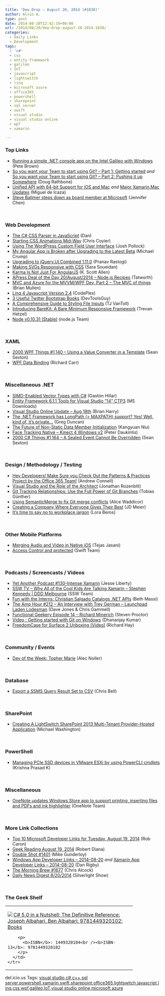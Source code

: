 ```yaml
---
title: 'Dew Drop – August 20, 2014 (#1838)'
author: Alvin A.
type: post
date: 2014-08-20T12:42:19+00:00
url: /2014/08/20/dew-drop-august-20-2014-1838/
categories:
  - Daily Links
  - Development
tags:
  - 'c#'
  - css
  - entity framework
  - galileo
  - IoT
  - javascript
  - lightswitch
  - linq
  - microsoft azure
  - office365
  - powershell
  - sharepoint
  - sql server
  - swift
  - visual studio
  - visual studio online
  - wpf
  - xamarin

---
```

### <a name="top"></a>Top Links

  * <a href="http://feedproxy.google.com/~r/PeteBrown/~3/W_ggouP2lRM/running-a-simple-net-console-app-on-the-intel-galileo-with-windows" target="_blank">Running a simple .NET console app on the Intel Galileo with Windows</a> (Pete Brown)
  * <a href="http://feedproxy.google.com/~r/DiaryOfANinja/~3/52xqG6Fv_BQ/so-you-want-your-team-to-start-using-git-ndash-part-1-getting-started" target="_blank">So you want your Team to start using Git? – Part 1: Getting started</a> _and_ <a href="http://feedproxy.google.com/~r/DiaryOfANinja/~3/V39ryZy5y24/so-you-want-your-team-to-start-using-git-ndash-part-2-pushing-it-up-somewhere" target="_blank">So you want your Team to start using Git? – Part 2: Pushing it up Somewhere</a> (Doug Rathbone)
  * <a href="http://blog.xamarin.com/unified-api-with-64-bit-support-for-ios-and-mac/" target="_blank">Unified API with 64-bit Support for iOS and Mac</a> _and_ <a href="http://blog.xamarin.com/major-xamarin.mac-updates/" target="_blank">Major Xamarin.Mac Updates</a> (Miguel de Icaza)
  * <a href="http://blogs.microsoft.com/firehose/2014/08/19/steve-ballmer-steps-down-as-board-member-at-microsoft/" target="_blank">Steve Ballmer steps down as board member at Microsoft</a> (Jennifer Chen)

&nbsp;

### <a name="web"></a>Web Development

  * <a href="http://www.productiverage.com/the-c-css-parser-in-javascript" target="_blank">The C# CSS Parser in JavaScript</a> (Dan)
  * <a href="http://css-tricks.com/starting-css-animations-mid-way/" target="_blank">Starting CSS Animations Mid-Way</a> (Chris Coyier)
  * <a href="http://code.tutsplus.com/tutorials/using-the-wordpress-custom-field-user-interface--cms-20745" target="_blank">Using The WordPress Custom Field User Interface</a> (Josh Pollock)
  * <a href="http://feedproxy.google.com/~r/MichaelCrump/~3/onvIFqEkcRo/my-angular-app-was-just-working" target="_blank">My Angular App is Broken after Upgrading to the Latest Beta</a> (Michael Crump)
  * <a href="http://blogs.msdn.com/b/webdev/archive/2014/08/19/upgrading-to-jquery-ui-combined-1-11-0.aspx" target="_blank">Upgrading to jQuery.UI.Combined 1.11.0</a> (Pranav Rastogi)
  * <a href="http://feedproxy.google.com/~r/tympanus/~3/E7Q57_j6CEQ/" target="_blank">Making SVGs Responsive with CSS</a> (Sara Soueidan)
  * <a href="http://odetocode.com/blogs/scott/archive/2014/08/19/karma-is-not-just-for-angularjs.aspx" target="_blank">Karma Is Not Just For AngularJS</a> (K. Scott Allen)
  * <a href="http://feedproxy.google.com/~r/geekswithblogs/~3/w7lTwfIFG_A/apress-deal-of-the-day-20august2014---node.js-recipes.aspx" target="_blank">APress Deal of the Day 20/August/2014 &#8211; Node.js Recipes</a> (Tatworth)
  * <a href="http://formatexception.com/2014/08/mvc-and-azure-for-the-mvvmwpf-dev-part-2-the-mvc-of-things/" target="_blank">MVC and Azure for the MVVM/WPF Dev, Part 2 – The MVC of things</a> (Brian Mullen)
  * <a href="https://linq4javascript.codeplex.com/releases/view/129218" target="_blank">Linq 4 Javascript Version 2.4</a> (CodePlex)
  * <a href="http://www.infragistics.com/community/blogs/joseph_haddad/archive/2014/08/19/3-useful-twitter-bootstrap-books.aspx" target="_blank">3 Useful Twitter Bootstrap Books</a> (DevToolsGuy)
  * <a href="http://developer.telerik.com/featured/comprehensive-guide-styling-file-inputs/" target="_blank">A Comprehensive Guide to Styling File Inputs</a> (TJ VanToll)
  * <a href="http://feedproxy.google.com/~r/EnterpriseJquery/~3/AmYJKDQjzPo/" target="_blank">Introducing BareKit: A Bare Minimum Responsive Framework</a> (Trevan Hetzel)
  * <a href="http://blog.nodejs.org/2014/08/19/node-v0-10-31-stable/" target="_blank">Node v0.10.31 (Stable)</a> (node.js Team)

&nbsp;

### <a name="silverlight"></a>XAML

  * <a href="http://wpf.2000things.com/2014/08/20/1140-using-a-value-converter-in-a-template/" target="_blank">2000 WPF Things #1,140 – Using a Value Converter in a Template</a> (Sean Sexton)
  * <a href="http://feedproxy.google.com/~r/BlackwaspLatestAdditions/~3/hgAWpq_e49g/RSSLanding.aspx" target="_blank">WPF Data Binding</a> (Richard Carr)

&nbsp;

### <a name="dotnet"></a>Miscellaneous .NET

  * <a href="http://www.drdobbs.com/architecture-and-design/simd-enabled-vector-types-with-c/240168888" target="_blank">SIMD-Enabled Vector Types with C#</a> (Gastón Hillar)
  * <a href="http://www.microsoft.com/en-us/download/details.aspx?id=44008&WT.mc_id=rss_alldownloads_all" target="_blank">Entity Framework 6.1.1 Tools for Visual Studio &#8220;14&#8221; CTP3</a> (MS Downloads)
  * <a href="http://blogs.msdn.com/b/bharry/archive/2014/08/19/visual-studio-online-update-aug-18th.aspx" target="_blank">Visual Studio Online Update &#8211; Aug 18th</a> (Brian Harry)
  * <a href="http://coolthingoftheday.blogspot.com/2014/08/the-net-framework-has-longpath-maxpath.html" target="_blank">The .NET Framework has LongPath (> MAXPATH) support? Yes! Well, kind of, it&#8217;s private&#8230;</a> (Greg Duncan)
  * <a href="http://blogs.msdn.com/b/vcblog/archive/2014/08/19/the-future-of-non-static-data-member-initialization.aspx" target="_blank">The Future of Non-Static Data Member Initialization</a> (Kangyuan Niu)
  * <a href="http://peted.azurewebsites.net/face-tracking-native-kinect-4-windows-v2/" target="_blank">Face Tracking Native – Kinect 4 Windows v2</a> (Peter Daukintis)
  * <a href="http://csharp.2000things.com/2014/08/20/1164-a-sealed-event-cannot-be-overridden/" target="_blank">2000 C# Things #1,164 – A Sealed Event Cannot Be Overridden</a> (Sean Sexton)

&nbsp;

### <a name="design"></a>Design / Methodology / Testing

  * <a href="http://feedproxy.google.com/~r/AndrewConnell/~3/tmb8DDhOUPw/hey-developers-make-sure-you-check-out-the-patterns-practices-project-by-the-office-365-team" target="_blank">Hey Developers! Make Sure you Check Out the Patterns & Practices Project by the Office 365 Team!</a> (Andrew Connell)
  * <a href="http://feedproxy.google.com/~r/CanDevs/~3/_qcQHgbxhbw/visual-studio-and-the-role-of-the-architect.aspx" target="_blank">Visual Studio and the Role of the Architect</a> (Jonathan Rozenblit)
  * <a href="http://www.drdobbs.com/architecture-and-design/git-tracking-relationships-use-the-full/240168881" target="_blank">Git Tracking Relationships: Use the Full Power of Git Branches</a> (Tobias Günther)
  * <a href="http://blogs.endjin.com/2014/08/using-semanticmerge-to-fix-git-merge-conflicts/" target="_blank">Using SemanticMerge to fix Git merge conflicts</a> (Alice Waddicor)
  * <a href="http://feedproxy.google.com/~r/jmeier/~3/bD1hMSatmVM/creating-a-company-where-everyone-gives-their-best.aspx" target="_blank">Creating a Company Where Everyone Gives Their Best</a> (JD Meier)
  * <a href="http://blog.pluralsight.com/workplace-jargon" target="_blank">It’s time to say no to workplace jargon</a> (Lora Beros)

&nbsp;

### <a name="mobile"></a>Other Mobile Platforms

  * <a href="http://developer.telerik.com/featured/merging-audio-video-native-ios/" target="_blank">Merging Audio and Video in Native iOS</a> (Tejas Jasani)
  * <a href="http://developer.apple.com/swift/blog/?id=11" target="_blank">Access Control and protected</a> (Swift Team)

&nbsp;

### <a name="podcasts"></a>Podcasts / Screencasts / Videos

  * <a href="http://feedproxy.google.com/~r/JesseLiberty-SilverlightGeek/~3/H8l8iJezeCQ/" target="_blank">Yet Another Podcast #130–Intense Xamarin</a> (Jesse Liberty)
  * <a href="http://tv.ssw.com/5501/why-all-of-the-cool-kids-are-talking-xamarin-stephen-kennedy-ddd-melbourne" target="_blank">SSW TV &#8211; Why All of the Cool Kids Are Talking Xamarin – Stephen Kennedy | DDD Melbourne</a> (SSW Team)
  * <a href="http://blogs.msdn.com/b/bethmassi/archive/2014/08/19/fun-with-the-interns-christian-salgado-catalogs-net-apis.aspx" target="_blank">Fun with the Interns: Christian Salgado Catalogs .NET APIs</a> (Beth Massi)
  * <a href="http://feedproxy.google.com/~r/TheAmpHour/~3/ApaiHAnK7d8/" target="_blank">The Amp Hour #212 – An Interview with Trey German – Launchpad Laden Lodesman</a> (Dave Jones & Chris Gammell)
  * <a href="http://www.functionalgeekery.com/episode-14-richard-minerich/" target="_blank">Functional Geekery Episode 14 – Richard Minerich</a> (Steven Proctor)
  * <a href="http://debugmode.net/2014/08/19/video-getting-started-with-git-on-windows/" target="_blank">Video : Getting started with Git on Windows</a> (Dhananjay Kumar)
  * <a href="http://www.windowsobserver.com/2014/08/19/freedomcase-for-surface-2-unboxing-video/" target="_blank">FreedomCase for Surface 2 Unboxing (Video)</a> (Richard Hay)

&nbsp;

### <a name="events"></a>Community / Events

  * <a href="http://feeds.dzone.com/~r/zones/architects/~3/QnLROOsr7K8/dev-week-topher-marie" target="_blank">Dev of the Week: Topher Marie</a> (Alec Noller)

&nbsp;

### <a name="sql"></a>Database

  * <a href="http://www.sqlservercentral.com/blogs/waterox-sql/2014/08/19/export-a-ssms-query-result-set-to-csv/" target="_blank">Export a SSMS Query Result Set to CSV</a> (Chris Bell)

&nbsp;

### <a name="sp"></a>SharePoint

  * <a href="http://www.codeproject.com/Articles/809341/Creating-A-LightSwitch-SharePoint-Multi-Tenant" target="_blank">Creating A LightSwitch SharePoint 2013 Multi-Tenant Provider-Hosted Application</a> (Michael Washington)

&nbsp;

### <a name="ps"></a>PowerShell

  * <a href="http://www.powershellmagazine.com/2014/08/19/managing-pcie-ssd-devices-in-vmware-esxi-by-using-powercli-cmdlets/" target="_blank">Managing PCIe SSD devices in VMware ESXi by using PowerCLI cmdlets</a> (Krishna Prasad K)

&nbsp;

### <a name="misc"></a>Miscellaneous

  * <a href="http://blogs.office.com/2014/08/19/onenote-updates-windows-store-app-support-printing-inserting-files-pdfs-ink-highlighter/" target="_blank">OneNote updates Windows Store app to support printing, inserting files and PDFs and ink highlighter</a> (OneNote Team)

&nbsp;

### <a name="links"></a>More Link Collections

  * <a href="http://blogs.msdn.com/b/robcaron/archive/2014/08/19/top-10-microsoft-developer-links-for-tuesday-august-19-2014.aspx" target="_blank">Top 10 Microsoft Developer Links for Tuesday, August 19, 2014</a> (Rob Caron)
  * <a href="http://feeds.regulargeek.com/~r/RegularGeek/~3/UMrUtnsMJ_w/" target="_blank">Geek Reading August 19, 2014</a> (Robert Diana)
  * <a href="http://afreshcup.com/home/2014/8/19/double-shot-1401.html" target="_blank">Double Shot #1401</a> (Mike Gunderloy)
  * <a href="http://windowsappdev.com/2014/08/windows-app-developer-links-2014-08-20/" target="_blank">Windows App Developer Links &#8211; 2014-08-20</a> _and_ <a href="http://xamarinappdev.com/2014/08/xamarin-app-developer-links-2014-08-20/" target="_blank">Xamarin App Developer Links &#8211; 2014-08-20</a> (Dan Rigby)
  * <a href="http://feedproxy.google.com/~r/ReflectivePerspective/~3/nL19MycPGwk/" target="_blank">The Morning Brew #1677</a> (Chris Alcock)
  * <a href="http://feedproxy.google.com/~r/silverlightshow/~3/_W9dSWNH9-E/Daily-News-Digest-8-20-2014.aspx" target="_blank">Daily News Digest 8/20/2014</a> (Silverlight Show)

&nbsp;

### <a name="shelf"></a>The Geek Shelf

<div id="scid:7dc1bd33-94bd-46fd-a20b-0131235bcd47:c43be7e9-ee00-449d-8ea1-ce1d4aa1cac2" class="wlWriterEditableSmartContent" style="float: none; padding-bottom: 0px; padding-top: 0px; padding-left: 0px; margin: 0px; display: inline; padding-right: 0px">
  <table cellspacing="0" cellpadding="2" width="400" border="0" unselectable="on">
    <tr>
      <td valign="top" width="400">
        <p>
          <a title="C# 5.0 in a Nutshell: The Definitive Reference: Joseph Albahari, Ben Albahari: 9781449320102: Books" href="http://www.amazon.com/exec/obidos/ASIN/1449320104/alvinashcraft-20"><img data-recalc-dims="1" decoding="async" src="https://i0.wp.com/images.amazon.com/images/P/1449320104.01.MZZZZZZZ.jpg?w=660" border="0" align="left" style="float:left" />C# 5.0 in a Nutshell: The Definitive Reference: Joseph Albahari, Ben Albahari: 9781449320102: Books</a>
        </p>
        
        <p>
          <b>ISBN</b>: 1449320104<br /><b>ISBN-13</b>: 9781449320102
        </p>
      </td>
    </tr>
  </table>
</div>

<div id="scid:0767317B-992E-4b12-91E0-4F059A8CECA8:8ed909b7-8cc0-412e-baad-c3183cfe950f" class="wlWriterEditableSmartContent" style="float: none; padding-bottom: 0px; padding-top: 0px; padding-left: 0px; margin: 0px; display: inline; padding-right: 0px">
  del.icio.us Tags: <a href="http://del.icio.us/popular/visual+studio" rel="tag">visual studio</a>,<a href="http://del.icio.us/popular/c%23" rel="tag">c#</a>,<a href="http://del.icio.us/popular/c%2b%2b" rel="tag">c++</a>,<a href="http://del.icio.us/popular/sql+server" rel="tag">sql server</a>,<a href="http://del.icio.us/popular/powershell" rel="tag">powershell</a>,<a href="http://del.icio.us/popular/xamarin" rel="tag">xamarin</a>,<a href="http://del.icio.us/popular/swift" rel="tag">swift</a>,<a href="http://del.icio.us/popular/sharepoint" rel="tag">sharepoint</a>,<a href="http://del.icio.us/popular/office365" rel="tag">office365</a>,<a href="http://del.icio.us/popular/lightswitch" rel="tag">lightswitch</a>,<a href="http://del.icio.us/popular/javascript" rel="tag">javascript</a>,<a href="http://del.icio.us/popular/linq" rel="tag">linq</a>,<a href="http://del.icio.us/popular/css" rel="tag">css</a>,<a href="http://del.icio.us/popular/wpf" rel="tag">wpf</a>,<a href="http://del.icio.us/popular/galileo" rel="tag">galileo</a>,<a href="http://del.icio.us/popular/IoT" rel="tag">IoT</a>,<a href="http://del.icio.us/popular/visual+studio+online" rel="tag">visual studio online</a>,<a href="http://del.icio.us/popular/microsoft+azure" rel="tag">microsoft azure</a>
</div>